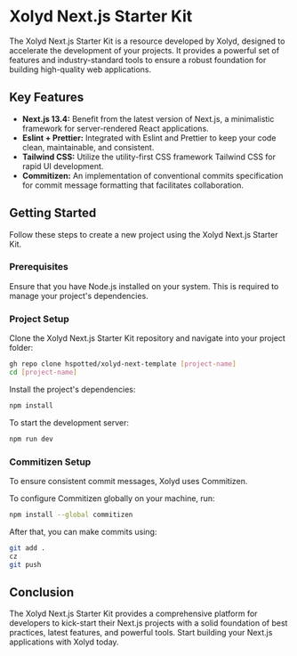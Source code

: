 # Xolyd Next.js Starter Kit

The Xolyd Next.js Starter Kit is a resource developed by Xolyd, designed to accelerate the development of your projects. It provides a powerful set of features and industry-standard tools to ensure a robust foundation for building high-quality web applications.

## Key Features

- **Next.js 13.4:** Benefit from the latest version of Next.js, a minimalistic framework for server-rendered React applications.
- **Eslint + Prettier:** Integrated with Eslint and Prettier to keep your code clean, maintainable, and consistent.
- **Tailwind CSS:** Utilize the utility-first CSS framework Tailwind CSS for rapid UI development.
- **Commitizen:** An implementation of conventional commits specification for commit message formatting that facilitates collaboration.

## Getting Started

Follow these steps to create a new project using the Xolyd Next.js Starter Kit.

### Prerequisites

Ensure that you have Node.js installed on your system. This is required to manage your project's dependencies.

### Project Setup

Clone the Xolyd Next.js Starter Kit repository and navigate into your project folder:

```bash
gh repo clone hspotted/xolyd-next-template [project-name]
cd [project-name]
```

Install the project's dependencies:

```bash
npm install
```

To start the development server:

```bash
npm run dev
```

### Commitizen Setup

To ensure consistent commit messages, Xolyd uses Commitizen.

To configure Commitizen globally on your machine, run:

```bash
npm install --global commitizen
```

After that, you can make commits using:

```bash
git add .
cz
git push
```

## Conclusion

The Xolyd Next.js Starter Kit provides a comprehensive platform for developers to kick-start their Next.js projects with a solid foundation of best practices, latest features, and powerful tools. Start building your Next.js applications with Xolyd today.
